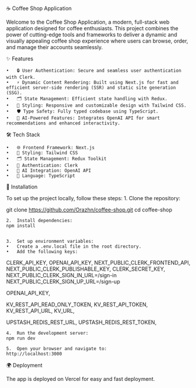 ☕ Coffee Shop Application

Welcome to the Coffee Shop Application, a modern, full-stack web application designed for coffee enthusiasts. This project combines the power of cutting-edge tools and frameworks to deliver a dynamic and visually appealing coffee shop experience where users can browse, order, and manage their accounts seamlessly.

✨ Features

	•	🔒 User Authentication: Secure and seamless user authentication with Clerk.
	•	⚡ Dynamic Content Rendering: Built using Next.js for fast and efficient server-side rendering (SSR) and static site generation (SSG).
	•	🗂️ State Management: Efficient state handling with Redux.
	•	🎨 Styling: Responsive and customizable design with Tailwind CSS.
	•	🛡️ Type Safety: Fully typed codebase using TypeScript.
	•	🤖 AI-Powered Features: Integrates OpenAI API for smart recommendations and enhanced interactivity.

🛠️ Tech Stack

	•	🌐 Frontend Framework: Next.js
	•	🎨 Styling: Tailwind CSS
	•	🗂️ State Management: Redux Toolkit
	•	🔐 Authentication: Clerk
	•	🤖 AI Integration: OpenAI API
	•	📜 Language: TypeScript

🚀 Installation

To set up the project locally, follow these steps:
	1.	Clone the repository:

git clone https://github.com/Orazhn/coffee-shop.git
cd coffee-shop


	2.	Install dependencies: 
 	npm install


	3.	Set up environment variables:
	•	Create a .env.local file in the root directory.
	•	Add the following keys:

CLERK_API_KEY,
OPENAI_API_KEY,
NEXT_PUBLIC_CLERK_FRONTEND_API,
NEXT_PUBLIC_CLERK_PUBLISHABLE_KEY,
CLERK_SECRET_KEY,
NEXT_PUBLIC_CLERK_SIGN_IN_URL=/sign-in
NEXT_PUBLIC_CLERK_SIGN_UP_URL=/sign-up

OPENAI_API_KEY,

KV_REST_API_READ_ONLY_TOKEN,
KV_REST_API_TOKEN,
KV_REST_API_URL,
KV_URL,

UPSTASH_REDIS_REST_URL,
UPSTASH_REDIS_REST_TOKEN,



	4.	Run the development server: 
 	npm run dev

	5.	Open your browser and navigate to: 
	http://localhost:3000


🌍 Deployment

The app is deployed on Vercel for easy and fast deployment.
